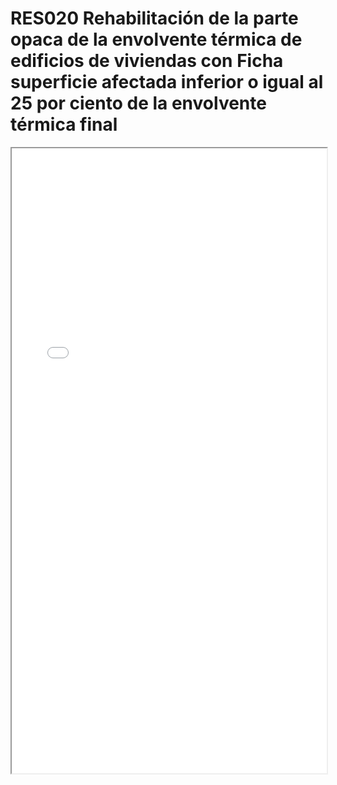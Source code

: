 
# RES020  Rehabilitación de la parte opaca de la envolvente térmica de edificios de viviendas con Ficha superficie afectada inferior o igual al 25  por ciento de la envolvente térmica final

<iframe src="../RES020  Rehabilitación de la parte opaca de la envolvente térmica de edificios de viviendas con Ficha superficie afectada inferior o igual al 25  por ciento de la envolvente térmica final.pdf" width="100%" height="1000px"></iframe>

